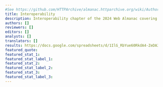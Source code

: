 ```yaml
---
#See https://github.com/HTTPArchive/almanac.httparchive.org/wiki/Authors'-Guide#metadata-to-add-at-the-top-of-your-chapters
title: Interoperability
description: Interoperability chapter of the 2024 Web Almanac covering Compat 2021 (Gird and Flexbox) and Interop 2024 (Forms, Scrolling, Typography and encodings, dialog, containment, subgrid, color spaces, viewport units and cascade layers)
authors: []
reviewers: []
editors: []
analysts: []
translators: []
results: https://docs.google.com/spreadsheets/d/1IlG_RbYue60RkdA4-ZeDA3u_mHn9cpM8VM6J66CS4bM/edit#gid=1778117656
featured_quote:
featured_stat_1:
featured_stat_label_1:
featured_stat_2:
featured_stat_label_2:
featured_stat_3:
featured_stat_label_3:
---
```

